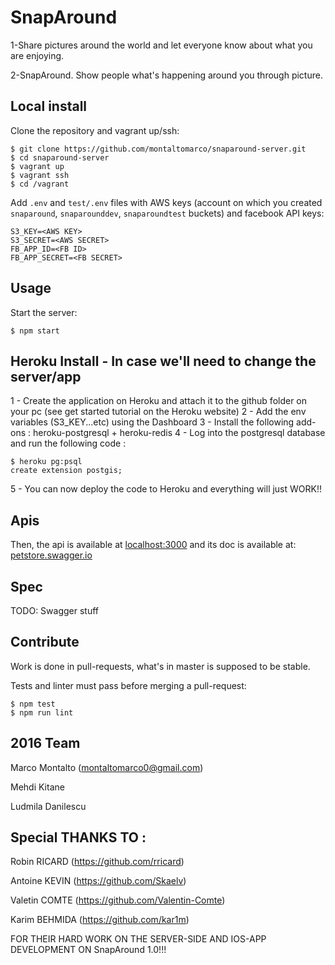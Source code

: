# SnapAround

1-Share pictures around the world and let everyone know about what you are enjoying.

2-SnapAround. Show people what's happening around you through picture.

## Local install

Clone the repository and vagrant up/ssh:

```shell
$ git clone https://github.com/montaltomarco/snaparound-server.git
$ cd snaparound-server
$ vagrant up
$ vagrant ssh
$ cd /vagrant
```

Add `.env` and `test/.env` files with AWS keys (account on which you created 
`snaparound`, `snaparounddev`, `snaparoundtest` buckets) and facebook API keys:

```
S3_KEY=<AWS KEY>
S3_SECRET=<AWS SECRET>
FB_APP_ID=<FB ID>
FB_APP_SECRET=<FB SECRET>
```

## Usage

Start the server:

```shell
$ npm start
```

## Heroku Install - In case we'll need to change the server/app

1 - Create the application on Heroku and attach it to the github folder on your pc (see get started tutorial on the Heroku website)
2 - Add the env variables (S3_KEY...etc) using the Dashboard
3 - Install the following add-ons : heroku-postgresql + heroku-redis
4 - Log into the postgresql database and run the following code : 
```shell
$ heroku pg:psql
create extension postgis;
```
5 - You can now deploy the code to Heroku and everything will just WORK!!


## Apis

Then, the api is available at [localhost:3000](http://localhost:3000) and its
doc is available at: [petstore.swagger.io](http://petstore.swagger.io/?url=http://localhost:3000/v1.0/spec.json)

## Spec

TODO: Swagger stuff

## Contribute

Work is done in pull-requests, what's in master is supposed to be stable.

Tests and linter must pass before merging a pull-request:

```shell
$ npm test
$ npm run lint
```

## 2016 Team

Marco Montalto
 ([montaltomarco0@gmail.com](mailto:montaltomarco0@gmail.com)) 

Mehdi Kitane

Ludmila Danilescu
 
 
 
## Special THANKS TO : 

 Robin RICARD (https://github.com/rricard)
 
 Antoine KEVIN (https://github.com/Skaelv)
 
 Valetin COMTE (https://github.com/Valentin-Comte)
 
 Karim BEHMIDA (https://github.com/kar1m) 

FOR THEIR HARD WORK ON THE SERVER-SIDE AND IOS-APP DEVELOPMENT ON SnapAround 1.0!!!
